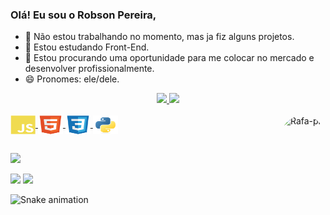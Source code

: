### Olá! Eu sou o Robson Pereira,
- 🔭 Não estou trabalhando no momento, mas ja fiz alguns projetos.
- 🌱 Estou estudando Front-End.
- 🤔 Estou procurando uma oportunidade para me colocar no mercado e desenvolver profissionalmente.
- 😄 Pronomes: ele/dele.

<div align="center">
  <a href="https://github.com/Robson892">
  <img height="180em" src="https://github-readme-stats.vercel.app/api?username=Robson892&show_icons=true&theme=dark"/>
  <img height="180em" src="https://github-readme-stats.vercel.app/api/top-langs/?username=Robson892&layout=compact&langs_count=7&theme=dark"/>
</div>
<div style="display: inline_block"><br>
  <img align="center" alt="Rafa-Js" height="30" width="40" src="https://raw.githubusercontent.com/devicons/devicon/master/icons/javascript/javascript-plain.svg">
  <img align="center" alt="Rafa-HTML" height="30" width="40" src="https://raw.githubusercontent.com/devicons/devicon/master/icons/html5/html5-original.svg">
  <img align="center" alt="Rafa-CSS" height="30" width="40" src="https://raw.githubusercontent.com/devicons/devicon/master/icons/css3/css3-original.svg">
  <img align="center" alt="Rafa-Python" height="30" width="40" src="https://raw.githubusercontent.com/devicons/devicon/master/icons/python/python-original.svg">
  <img align="right" alt="Rafa-pic" height="150" style="border-radius:50px;" src="https://media.discordapp.net/attachments/639956127056134178/890373478988013628/Publicacoes_Instagram_1_1.png?width=676&height=676">
</div>
  
  ##
 
<div> 
  
  <a href="https://instagram.com/rafaballerini" target="_blank"><img src="https://img.shields.io/badge/-Instagram-%23E4405F?style=for-the-badge&logo=instagram&logoColor=white" target="_blank"></a>
 	
  <a href = "mailto:robson892@gmail.com"><img src="https://img.shields.io/badge/-Gmail-%23333?style=for-the-badge&logo=gmail&logoColor=white" target="_blank"></a>
  <a href="https://www.linkedin.com/in/robson-silva-6013a390" target="_blank"><img src="https://img.shields.io/badge/-LinkedIn-%230077B5?style=for-the-badge&logo=linkedin&logoColor=white" target="_blank"></a> 
 
  ![Snake animation](https://github.com/Robson892/Robson892/blob/output/github-contribution-grid-snake.svg)
</div>
